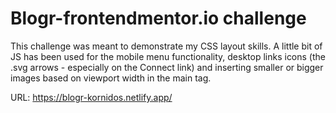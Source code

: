 # Blogr-frontendmentor.io challenge
This challenge was meant to demonstrate my CSS layout skills.
A little bit of JS has been used for the mobile menu functionality, desktop links icons (the .svg arrows - especially on the Connect link) and inserting smaller or bigger images based on viewport width in the main tag.

URL:
https://blogr-kornidos.netlify.app/




